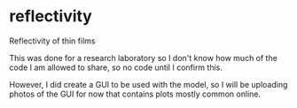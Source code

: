 # reflectivity
Reflectivity of thin films

This was done for a research laboratory so I don't know how much of the code I am allowed to share, so no code until I confirm this.

However, I did create a GUI to be used with the model, so I will be uploading photos of the GUI for now that contains plots mostly common online.

